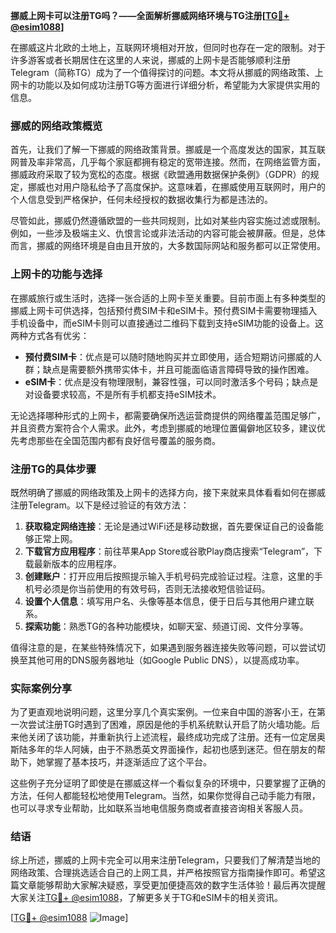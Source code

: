 **挪威上网卡可以注册TG吗？——全面解析挪威网络环境与TG注册[[TG💪+ @esim1088](https://t.me/s/esim1088)]**

在挪威这片北欧的土地上，互联网环境相对开放，但同时也存在一定的限制。对于许多游客或者长期居住在这里的人来说，挪威的上网卡是否能够顺利注册Telegram（简称TG）成为了一个值得探讨的问题。本文将从挪威的网络政策、上网卡的功能以及如何成功注册TG等方面进行详细分析，希望能为大家提供实用的信息。

### 挪威的网络政策概览

首先，让我们了解一下挪威的网络政策背景。挪威是一个高度发达的国家，其互联网普及率非常高，几乎每个家庭都拥有稳定的宽带连接。然而，在网络监管方面，挪威政府采取了较为宽松的态度。根据《欧盟通用数据保护条例》（GDPR）的规定，挪威也对用户隐私给予了高度保护。这意味着，在挪威使用互联网时，用户的个人信息受到严格保护，任何未经授权的数据收集行为都是违法的。

尽管如此，挪威仍然遵循欧盟的一些共同规则，比如对某些内容实施过滤或限制。例如，一些涉及极端主义、仇恨言论或非法活动的内容可能会被屏蔽。但是，总体而言，挪威的网络环境是自由且开放的，大多数国际网站和服务都可以正常使用。

### 上网卡的功能与选择

在挪威旅行或生活时，选择一张合适的上网卡至关重要。目前市面上有多种类型的挪威上网卡可供选择，包括预付费SIM卡和eSIM卡。预付费SIM卡需要物理插入手机设备中，而eSIM卡则可以直接通过二维码下载到支持eSIM功能的设备上。这两种方式各有优劣：

- **预付费SIM卡**：优点是可以随时随地购买并立即使用，适合短期访问挪威的人群；缺点是需要额外携带实体卡，并且可能面临语言障碍导致的操作困难。
- **eSIM卡**：优点是没有物理限制，兼容性强，可以同时激活多个号码；缺点是对设备要求较高，不是所有手机都支持eSIM技术。

无论选择哪种形式的上网卡，都需要确保所选运营商提供的网络覆盖范围足够广，并且资费方案符合个人需求。此外，考虑到挪威的地理位置偏僻地区较多，建议优先考虑那些在全国范围内都有良好信号覆盖的服务商。

### 注册TG的具体步骤

既然明确了挪威的网络政策及上网卡的选择方向，接下来就来具体看看如何在挪威注册Telegram。以下是经过验证的有效方法：

1. **获取稳定网络连接**：无论是通过WiFi还是移动数据，首先要保证自己的设备能够正常上网。
2. **下载官方应用程序**：前往苹果App Store或谷歌Play商店搜索“Telegram”，下载最新版本的应用程序。
3. **创建账户**：打开应用后按照提示输入手机号码完成验证过程。注意，这里的手机号必须是你当前使用的有效号码，否则无法接收短信验证码。
4. **设置个人信息**：填写用户名、头像等基本信息，便于日后与其他用户建立联系。
5. **探索功能**：熟悉TG的各种功能模块，如聊天室、频道订阅、文件分享等。

值得注意的是，在某些特殊情况下，如果遇到服务器连接失败等问题，可以尝试切换至其他可用的DNS服务器地址（如Google Public DNS），以提高成功率。

### 实际案例分享

为了更直观地说明问题，这里分享几个真实案例。一位来自中国的游客小王，在第一次尝试注册TG时遇到了困难，原因是他的手机系统默认开启了防火墙功能。后来他关闭了该功能，并重新执行上述流程，最终成功完成了注册。还有一位定居奥斯陆多年的华人阿姨，由于不熟悉英文界面操作，起初也感到迷茫。但在朋友的帮助下，她掌握了基本技巧，并逐渐适应了这个平台。

这些例子充分证明了即使是在挪威这样一个看似复杂的环境中，只要掌握了正确的方法，任何人都能轻松地使用Telegram。当然，如果你觉得自己动手能力有限，也可以寻求专业帮助，比如联系当地电信服务商或者直接咨询相关客服人员。

### 结语

综上所述，挪威的上网卡完全可以用来注册Telegram，只要我们了解清楚当地的网络政策、合理挑选适合自己的上网工具，并严格按照官方指南操作即可。希望这篇文章能够帮助大家解决疑惑，享受更加便捷高效的数字生活体验！最后再次提醒大家关注[TG💪+ @esim1088](https://t.me/s/esim1088)，了解更多关于TG和eSIM卡的相关资讯。

[[TG💪+ @esim1088](https://t.me/s/esim1088) ![Image](https://i.postimg.cc/4NQfJmqS/Snipaste-2025-05-13-00-14-12.png)]
